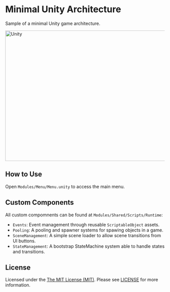 # Minimal Unity Architecture

Sample of a minimal Unity game architecture.

<img width="521" height="411" alt="Unity" src="https://github.com/user-attachments/assets/7ee08087-28e8-4412-9f84-9cea14087a70" />

## How to Use

Open `Modules/Menu/Menu.unity` to access the main menu.

## Custom Components

All custom compomnents can be found at `Modules/Shared/Scripts/Runtime`:

- `Events`: Event management through reusable `ScriptableObject` assets.
- `Pooling`: A pooling and spawner systems for spawing objects in a game.
- `SceneManagement`: A simple scene loader to allow scene transitions from UI buttons.
- `StateManagement`: A bootstrap StateMachine system able to handle states and transitions.

## License

Licensed under the [The MIT License (MIT)](http://opensource.org/licenses/MIT). Please see [LICENSE](LICENSE) for more information.
